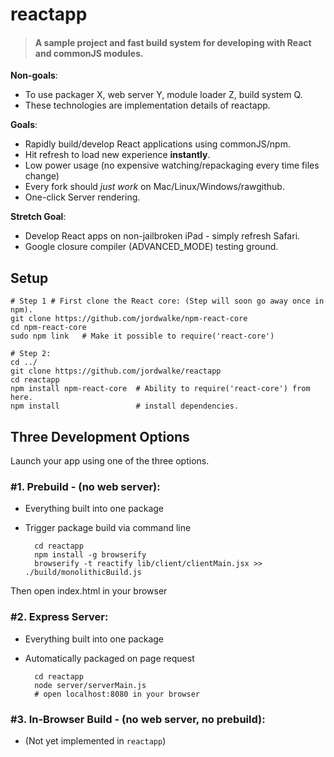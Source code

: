 reactapp
========
  > <h4>
  > A sample project and fast build system for developing with React and commonJS modules.
  > </h4>

**Non-goals**:
  - To use packager X, web server Y, module loader Z, build system Q.
  - These technologies are implementation details of reactapp.

**Goals**:
  - Rapidly build/develop React applications using commonJS/npm.
  - Hit refresh to load new experience **instantly**.
  - Low power usage (no expensive watching/repackaging every time files change)
  - Every fork should *just work* on Mac/Linux/Windows/rawgithub.
  - One-click Server rendering.

**Stretch Goal**:
  - Develop React apps on non-jailbroken iPad - simply refresh Safari.
  - Google closure compiler (ADVANCED_MODE) testing ground.


<h2>Setup</h2>


    # Step 1 # First clone the React core: (Step will soon go away once in npm).
    git clone https://github.com/jordwalke/npm-react-core
    cd npm-react-core
    sudo npm link   # Make it possible to require('react-core')
    
    # Step 2:
    cd ../
    git clone https://github.com/jordwalke/reactapp
    cd reactapp
    npm install npm-react-core  # Ability to require('react-core') from here.
    npm install                 # install dependencies.


<h2>Three Development Options</h2>
Launch your app using one of the three options.


<h3>#1. Prebuild - (no web server):</h3>


- Everything built into one package
- Trigger package build via command line


        cd reactapp
        npm install -g browserify
        browserify -t reactify lib/client/clientMain.jsx >> ./build/monolithicBuild.js
    
Then open index.html in your browser


<h3>#2. Express Server:</h3>

- Everything built into one package
- Automatically packaged on page request


        cd reactapp
        node server/serverMain.js
        # open localhost:8080 in your browser


<h3>#3. In-Browser Build - (no web server, no prebuild):</h3>

- (Not yet implemented in `reactapp`)
